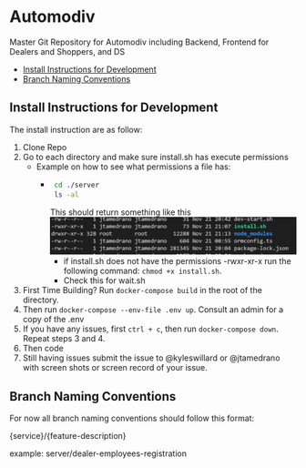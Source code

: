 # Automodiv <!-- omit in toc -->

Master Git Repository for Automodiv including Backend, Frontend for Dealers and Shoppers, and DS

- [Install Instructions for Development](#install-instructions-for-development)
- [Branch Naming Conventions](#branch-naming-conventions)

## Install Instructions for Development

The install instruction are as follow:

1. Clone Repo
2. Go to each directory and make sure install.sh has execute permissions
   - Example on how to see what permissions a file has:
     - ```sh
        cd ./server
        ls -al
       ```
       This should return something like this
       ![ConsoleScreenshot](./terminal_screenshot.png)
       - if install.sh does not have the permissions -rwxr-xr-x run the following command: `chmod +x install.sh`.
       - Check this for wait.sh
3. First Time Building? Run `docker-compose build` in the root of the directory.
4. Then run `docker-compose --env-file .env up`. Consult an admin for a copy of the .env
5. If you have any issues, first `ctrl + c`, then run `docker-compose down`. Repeat steps 3 and 4.
6. Then code
7. Still having issues submit the issue to @kyleswillard or @jtamedrano with screen shots or screen record of your issue.

## Branch Naming Conventions

For now all branch naming conventions should follow this format:

{service}/{feature-description}

example: server/dealer-employees-registration
